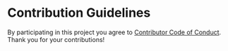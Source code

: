 # Contribution Guidelines

By participating in this project you agree to [Contributor Code of Conduct](code-of-conduct.md).
Thank you for your contributions!
